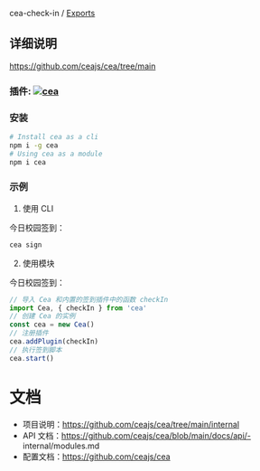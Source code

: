 cea-check-in / [Exports](../modules.md)

## 详细说明

https://github.com/ceajs/cea/tree/main

### 插件: <a align="center" href="https://www.npmjs.com/package/cea"><img alt="cea" src="https://img.shields.io/npm/v/cea?style=social&label=cea"></a>

### 安装

```bash
# Install cea as a cli
npm i -g cea
# Using cea as a module
npm i cea
```

### 示例

1. 使用 CLI

今日校园签到：

```bash
cea sign
```

2. 使用模块

今日校园签到：

```ts
// 导入 Cea 和内置的签到插件中的函数 checkIn
import Cea, { checkIn } from 'cea'
// 创建 Cea 的实例
const cea = new Cea()
// 注册插件
cea.addPlugin(checkIn)
// 执行签到脚本
cea.start()
```

# 文档

- 项目说明：https://github.com/ceajs/cea/tree/main/internal
- API 文档：https://github.com/ceajs/cea/blob/main/docs/api/- internal/modules.md
- 配置文档：https://github.com/ceajs/cea

